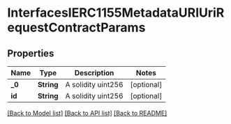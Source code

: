 # InterfacesIERC1155MetadataURIUriRequestContractParams

## Properties
Name | Type | Description | Notes
------------ | ------------- | ------------- | -------------
**_0** | **String** | A solidity uint256 | [optional] 
**id** | **String** | A solidity uint256 | [optional] 

[[Back to Model list]](../README.md#documentation-for-models) [[Back to API list]](../README.md#documentation-for-api-endpoints) [[Back to README]](../README.md)


